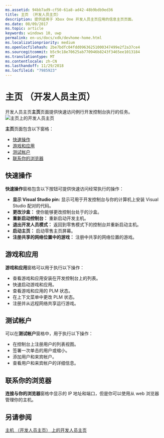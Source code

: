 ```yaml
---
ms.assetid: 94bb7ad9-cf50-61a8-ad42-48b9bdb9ed36
title: 主页 （开发人员主页）
description: 提供适用于 Xbox One 开发人员主页应用的信息主页页面。
ms.date: 08/09/2017
ms.topic: article
keywords: windows 10, uwp
permalink: en-us/docs/xdk/devhome-home.html
ms.localizationpriority: medium
ms.openlocfilehash: 2be7bdfc04fdd09636251000347499e2f2a37ce4
ms.sourcegitcommit: b5c9c18e70625ab770946b8243f3465ee1013184
ms.translationtype: MT
ms.contentlocale: zh-CN
ms.lasthandoff: 11/29/2018
ms.locfileid: "7985923"
---
```

# <a name="home-page-dev-home"></a>主页 （开发人员主页）
   
  
开发人员主页**主页**页面提供快速访问例行开发控制台执行的任务。   
 ![主页上的开发人员主页](images/devhome_home.png)   
  
**主页**页面包含以下窗格：   
 
   *  [快速操作](#ID4EEB)  
   *  [游戏和应用](#ID4EPC)  
   *  [测试帐户](#ID4EQD)  
   *  [联系你的浏览器](#ID4EFE)  

 
<a id="ID4EEB"></a>

   

## <a name="quick-actions"></a>快速操作  
   
  
**快速操作**窗格包含以下按钮可提供快速访问经常执行的操作：   
 
   *  **显示 Visual Studio pin:** 显示可用于开发控制台与你的计算机上安装 Visual Studio 配对的代码。   
   *  **更改沙盒：** 使你能够更改控制台处于的沙盒。   
   *  **重新启动控制台：** 重新启动开发主机。   
   *  **退出开发人员模式：** 返回到零售模式下的控制台并重新启动主机。   
   *  **启动主页：** 启动零售主页屏幕。   
   *  **注册共享的网络位置中的游戏：** 注册中共享的网络位置的游戏。   

  
<a id="ID4EPC"></a>

   

## <a name="games--apps"></a>游戏和应用   
   
  
**游戏和应用**窗格可以用于执行以下操作：   
 
   *  查看游戏和应用安装在开发控制台上的列表。  
   *  快速启动游戏和应用。  
   *  查看游戏和应用的 PLM 状态。  
   *  在上下文菜单中更改 PLM 状态。  
   *  注册并从远程网络共享运行游戏。

  
<a id="ID4EQD"></a>

   

## <a name="test-accounts"></a>测试帐户  
   
  
可以在**测试帐户**窗格中，用于执行以下操作：   
 
   *  在控制台上注册用户的列表视图。  
   *  签署一次单击的用户或缩小。  
   *  添加用户和来宾帐户。  
   *  查看用户和来宾帐户的详细信息。  

  
<a id="ID4EFE"></a>

   

## <a name="connect-with-your-browser"></a>联系你的浏览器  
   
  
**连接与你的浏览器**窗格中显示的 IP 地址和端口，但是你可以使用从 web 浏览器管理你的主机。   
  
<a id="ID4EPE"></a>

   

## <a name="see-also"></a>另请参阅  
 [主机 （开发人员主页） 上的开发人员主页](dev-home.md)

  